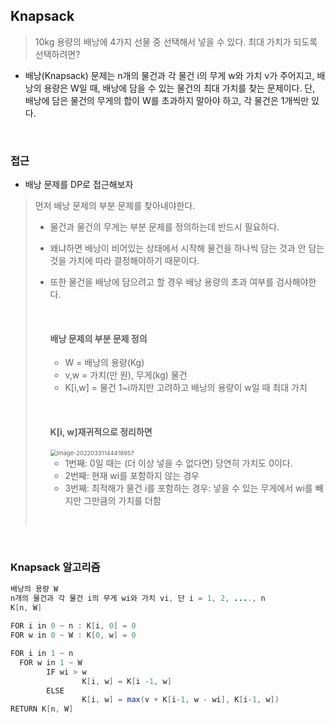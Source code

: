 ## Knapsack

> 10kg 용량의 배낭에 4가지 선물 중 선택해서 넣을 수 있다.
> 최대 가치가 되도록 선택하려면?

* 배낭(Knapsack) 문제는 n개의 물건과 각 물건 i의 무게 w와 가치 v가 주어지고, 배낭의 용량은 W일 때, 배낭에 담을 수 있는 물건의 최대 가치를 찾는 문제이다. 단, 배낭에 담은 물건의 무게의 합이 W를 초과하지 말아야 하고, 각 물건은 1개씩만 있다.

​         

### 접근

* 배낭 문제를 DP로 접근해보자

> 먼저 배낭 문제의 부분 문제를 찾아내야한다.
>
> * 물건과 물건의 무게는 부분 문제를 정의하는데 반드시 필요하다.
>
> * 왜냐하면 배낭이 비어있는 상태에서 시작해 물건을 하나씩 담는 것과 안 담는 것을 가치에 따라 결정해야하기 때문이다.
>
> * 또한 물건을 배낭에 담으려고 할 경우 배낭 용량의 초과 여부를 검사해야한다.
>
>   ​        
>
>   #### 배낭 문제의 부분 문제 정의
>
>   * W = 배낭의 용량(Kg)
>   * v,w = 가치(만 원), 무게(kg) 물건
>   * K[i,w] = 물건 1~i까지만 고려하고 배낭의 용량이 w일 때 최대 가치
>
>   ​          
>
>   #### K[i, w]재귀적으로 정리하면
>
>   <img src="/Users/yang-yoseb/Library/Application Support/typora-user-images/image-20220331144418957.png" alt="image-20220331144418957" style="zoom: 67%;" />
>
>   * 1번째: 0일 때는 (더 이상 넣을 수 없다면) 당연히 가치도 0이다.
>   * 2번째: 현재 wi를 포함하지 않는 경우
>   * 3번째: 최적해가 물건 i를 포함하는 경우: 넣을 수 있는 무게에서 wi를 빼지만 그만큼의 가치를 더함
>
>   ​       

​          

### Knapsack 알고리즘

```java
배낭의 용량 W
n개의 물건과 각 물건 i의 무게 wi와 가치 vi, 단 i = 1, 2, ...., n
K[n, W]
  
FOR i in 0 ~ n : K[i, 0] = 0
FOR w in 0 ~ W : K[0, w] = 0

FOR i in 1 ~ n
  FOR w in 1 ~ W
  		IF wi > w
  				K[i, w] = K[i -1, w]
  		ELSE
  				K[i, w] = max(v + K[i-1, w - wi], K[i-1, w])
RETURN K[n, W]
```


